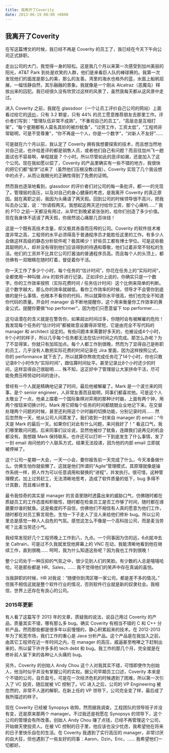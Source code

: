 ```yaml
---
title: 我离开了Coverity
date: 2013-06-19 00:00 +0800
---
```


## 我离开了Coverity

在写这篇博文的时候，我已经不再是 Coverity 的员工了，我已经在今天下午向公司正式辞职。

走出公司的大门，我觉得一身的轻松。这是我几个月以来第一次感受到加州美丽的阳光，AT&T Park 到处是欢笑的人群，他们是来看巨人队的棒球赛的。我第一次发现他们的面庞是那么的美，那么的友善。湾里的海水也格外的蓝，水面上船帆招展，一幅恬静自然，其乐融融的景象。我就像是一个刚从 Alcatraz（恶魔岛）释放出来的囚犯。我已经很久没有欣赏过这样的风景了，虽然我每天都从这风景中走过。

进入 Coverity 之前，我就在 glassdoor（一个让员工评价自己公司的网站）上面看过给它的[评价](https://web.archive.org/web/20151104042438/http://www.glassdoor.com/Reviews/Coverity-Reviews-E231988.htm)，只有 3.2 颗星，只有 44% 的员工愿意推荐朋友去那里工作。评价者们写到：“管理队伍非常不成熟”，“不重视自己的员工”，“高层总是互相打架”，“每个星期都有人莫名其妙的被炒鱿鱼”，“过劳工作，工资太低”，“工程师非常聪明，可是不受尊重”，“你不再是一个人，你是一个数字”，“对新人不友好”……

可是就在六个月以前，我认定了 Coverity 拥有我想要探索的技术，而且想当然地对自己说，也许给差评的都是销售人员，或者他们自己有问题？而且往加州飞一趟面试也不容易啊，单程就是 7 个小时。所以尽管如此的恶评如潮，还是加入了这个公司。现在我如愿以偿了，Coverity 的产品里确实有一些不错的地方，我很快的把它们都“偷学”过来了（虽然他们压根没教过我）。Coverity 实现了几个我设想中的点子，从而让我眼光的正确性得到了免费的证明。

然而我也逐渐地看到，glassdoor 的评价者们对公司的每一条批评，都一一的兑现了。管理层的高压，以及对自己的身心健康的考虑，是我离开 Coverity 的真正原因。就在离职之前，我因为头痛请了两天假。回到公司的时候领导很不高兴，把我叫去办公室，说：“你请假两天。我想起这两天还付给你工资，那个心痛哟……” 我的 PTO 之前一天都没有用过，从早忙到晚紧紧张张的，给你们创造了多少价值。现在我身体不适请了两天假，你居然说心痛那几百块钱！

这是一个既有高技术含量，却又极其吝啬而压榨的公司。Coverity 的软件技术难度非常之高，工程师的水平必须得高于普通程序员才能胜任这里的工作。有多少人会做这样高级的静态分析软件呢？极其稀少！好些员工都有博士学位。可是这些极其聪明的人，却并没有得到他们应该得到的待遇和尊敬，他们过着非常不轻松的生活。他们的工资并不比其它公司打酱油的普通程序员高。而且每个人的头顶上，都仿佛有一双眼睛在随时盯着，督促着你干活。

你一天工作了多少个小时，每个任务的“估计时间”，你花在任务上的“实际时间”，全都使用一种叫做 Jira 的软件进行记录。正如评价上说的，你确实只是一个数字。你的工作效率按照（实际花费时间 / 任务估计时间）这个比例来简单的判断。这个数字越大，那么你的效率就越低。看你工作效率的时候，领导才不会管你到底做的是什么事情，也根本不看你的代码，所以就算你水平很高，他们也完全不知道你代码的质量。开会时 manager 会不断地提醒你，这个用来衡量你工作效率的黄金公式，提醒你要做“top performer”，因为他们只愿意留下 top performer……

这句话潜在的含义就是在警告你，如果超出时间过多，你随时会有被解雇的危险！我发现每个任务的“估计时间”都被故意设置得非常短，它是由完全不写代码的 manager 和 architect 设定的。有些问题本来需要好多天的，也被设成4个小时，8个小时的样子，所以几乎每个任务都无法在估计时间之内完成。那怎么办呢？为了不显得笨，你就只有加班加点。每个人都工作到很晚，然而为了显得自己是称职的员工，几乎没有人敢把实际花费的时间记录在 Jira 里面，因为这样按照公式，你的 performance 就下去了。所以就算你熬夜完成任务花了14个小时，你也只敢记录8个小时作为“实际时间”，跟估算时间扯平。甚至记录比8个小时还少的时间，这样显得自己很聪明…… 殊不知，这正好中了管理层让大家拼命干活，尽可能免费压榨劳动时间的诡计。

曾经有一个人就是精确地记录了时间，最后他被解雇了。Mark 是一个波兰来的同事，是个 senior engineer，人非常友善而且聪明，同事们都喜欢他。可是这个人太敬业了一点，他桌上摆着一个国际象棋对弈用的那种计时器，上面有两个钟，用两个按钮来切换计时。Mark 用它把每个任务的时间都兢兢业业地记下来。在交替处理两个问题的时候，甚至还利用这个计时器的切换功能，分别记录时间…… 然后忽然有一天，他从公司人间蒸发了。我们收到一封来自 manager 的 email：“今天是 Mark 的最后一天。如果你们对此有什么问题，来问我好了！” 看这口气，我们哪里敢问问题。后来同事们议论说，显然他被炒了鱿鱼，连跟我们说再见的机会都没有。我想跟 Mark 保持联系，也许还可以打听一下到底发生了什么事情，发了一封 email 询问他的个人联系方式，结果无法投递，因为他的内部 email 立即就被停掉了。

这个公司一星期一大会，一天一小会，要你报告前一天完成了什么，今天准备做什么。仿佛生怕你就偷懒了。这就是他们所谓的“Agile”管理模式，其原理就像是操作系统一样，把人作为可以任意调用和替换的“进程”，并发执行。很可惜，这种管理模式，加上过劳赶工，无法清晰地思考，造成了软件质量的低下，bug 多得不计其数，而且难以修复。

最令我惊奇的其实是 manager 的言语里随时透露出来的威胁口气，仿佛随时都在质疑员工的工作态度和积极性，随时都在检查员工是否工作够了时间，随时都在琢磨要炒谁的鱿鱼。这是极度的不自信，仿佛他们不相信有人真的愿意为他们工作，随时都在对员工察言观色，生怕一下子走人了没人来给他们修补 bug。所以公司里总是感觉一种人人自危的气氛。感觉这怎么不像是一个高科技公司，而是麦当劳呢？比麦当劳还小气。

我经常发现好几个工程师晚上工作到八，九点。一个同事因为住的远，6点就冲去坐 Caltrain，可是过不久我就发现他屏幕上的 VNC 在动，我能清晰地看到他在继续工作，直到很晚…… 呵呵，我为什么知道这些呢？因为我也工作到很晚！

整个公司处于一种压抑的气氛之中，很少见到人们的笑脸。有少数的人总是嘻嘻哈哈，可是那些都是 HR，Sales，…… 我不觉得他们的笑声中存在真诚的喜悦。

当我辞职的时候，HR 对我说：“随便你到湾区哪一家公司，都是差不多的情况。” 但我不相信这就是整个软件行业的情况，否则软件行业就是新的奴隶社会。我相信，世界上还存在有良心的公司。

### 2015年更新

有人看了这篇写于 2013 年的文章，质疑我的说法，说自己用过 Coverity 的产品，质量其实不错，哪有那么多 bug。确实 Coverity 有相当不错的 C 和 C++ 分析产品，然而那些都是很多年以前慢慢的，静心积累起来的技术。在 2012-2013 年为了拓宽市场，我们工作的重心是 Java 分析产品。这个产品是在我加入之前，由其它工程师在近一年时间之内，在 manager 的高压，威逼甚至咆哮之下赶制出来的，所以留下许许多多的 tech debt 和 bug。我工作的那几个月，完全就是在修补前人留下来的各种让人头痛的 bug。

另外，Coverity 的创始人 Andy Chou 这个人对我其实不错，可惜即使作为创始人，他当时似乎并没有掌握公司的实权。据公司早期员工口述，Coverity 本来是个不错的公司，自负盈亏。可是在一次经济危机的时候遇到了困难，所以第一次引入了 VC 投资，随后就被 VC 控制了。VC 进入之后，公司的 VP Engineering 被忽然的，非常不人道的解职。在新上任的 VP 领导下，公司完全变了样，最后成了我所描述的样子。

现在 Coverity 已经被 Synopsys 收购，然而据我调查，工程团队的领导班子并没有变，还是原来那两个 manager。不过我还是祝愿在 Synopsys 的领导下，这个公司的管理会有所改善。创始人 Andy Chou 赚了点钱，已经不再管理这个公司，开始做天使投资人。在被 VC 控制的日子里，他应该也没少忧虑，我希望他在将来的日子里快乐自在的生活。在 Coverity 我遇到了实行高压的 manager，非常讨厌的自大狂，但也遇到了一些友好的同事：Aaron，Dzin，Eric，…… 我希望他们一切都好。